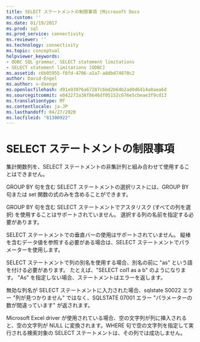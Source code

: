 ```yaml
---
title: SELECT ステートメントの制限事項 |Microsoft Docs
ms.custom: ''
ms.date: 01/19/2017
ms.prod: sql
ms.prod_service: connectivity
ms.reviewer: ''
ms.technology: connectivity
ms.topic: conceptual
helpviewer_keywords:
- ODBC SQL grammar, SELECT statement limitations
- SELECT statement limitations [ODBC]
ms.assetid: c6b05955-f8fd-4706-a1a7-a8dbd74870c2
author: David-Engel
ms.author: v-daenge
ms.openlocfilehash: d91e93076a67287cbbd2b64b2ad0d6414a0aea6d
ms.sourcegitcommit: e042272a38fb646df05152c676e5cbeae3f9cd13
ms.translationtype: MT
ms.contentlocale: ja-JP
ms.lasthandoff: 04/27/2020
ms.locfileid: "81300922"
---
```

# <a name="select-statement-limitations"></a>SELECT ステートメントの制限事項
集計関数列を、SELECT ステートメントの非集計列と組み合わせて使用することはできません。  
  
 GROUP BY 句を含む SELECT ステートメントの選択リストには、GROUP BY 句または set 関数の式のみを含めることができます。  
  
 GROUP BY 句を含む SELECT ステートメントでアスタリスク (すべての列を選択) を使用することはサポートされていません。 選択する列の名前を指定する必要があります。  
  
 SELECT ステートメントでの垂直バーの使用はサポートされていません。 縦棒を含むデータ値を参照する必要がある場合は、SELECT ステートメントでパラメーターを使用します。  
  
 SELECT ステートメントで列の別名を使用する場合、別名の前に "as" という語を付ける必要があります。 たとえば、"SELECT col1 as a b" のようになります。 "As" を指定しない場合、ステートメントはエラーを返します。  
  
 無効な列名が SELECT ステートメントに入力された場合、sqlstate S0022 エラー "列が見つかりません" ではなく、SQLSTATE 07001 エラー "パラメーターの数が間違っています" が返されます。  
  
 Microsoft Excel driver が使用されている場合、空の文字列が列に挿入されると、空の文字列が NULL に変換されます。WHERE 句で空の文字列を指定して実行される検索対象の SELECT ステートメントは、その列では成功しません。
